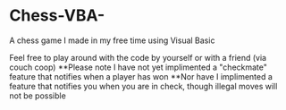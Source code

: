 # Chess-VBA-
A chess game I made in my free time using Visual Basic

Feel free to play around with the code by yourself or with a friend (via couch coop)
**Please note I have not yet implimented a "checkmate" feature that notifies when a player has won
**Nor have I implimented a feature that notifies you when you are in check, though illegal moves will not be possible
